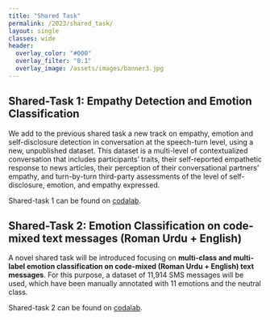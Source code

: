 ```yaml
---
title: "Shared Task"
permalink: /2023/shared_task/
layout: single
classes: wide
header:
  overlay_color: "#000"
  overlay_filter: "0.1"
  overlay_image: /assets/images/banner3.jpg
---
```



## Shared-Task 1: Empathy Detection and Emotion Classification
We add to the previous shared task a new track on empathy, emotion and self-disclosure detection in conversation at the speech-turn level, using a new, unpublished dataset. This dataset is a multi-level of contextualized conversation that includes participants’ traits, their self-reported empathetic response to news articles, their perception of their conversational partners’ empathy, and turn-by-turn third-party assessments of the level of self-disclosure, emotion, and empathy expressed.

Shared-task 1 can be found on [codalab](https://codalab.lisn.upsaclay.fr/competitions/11167).

## Shared-Task 2: Emotion Classification on code-mixed text messages (Roman Urdu + English)
A novel shared task will be introduced focusing on **multi-class and multi-label emotion classification on code-mixed (Roman Urdu + English) text messages**. For this purpose, a dataset of 11,914 SMS messages will be used, which have been manually annotated with 11 emotions and the neutral class.

Shared-task 2 can be found on [codalab](https://codalab.lisn.upsaclay.fr/competitions/10864).